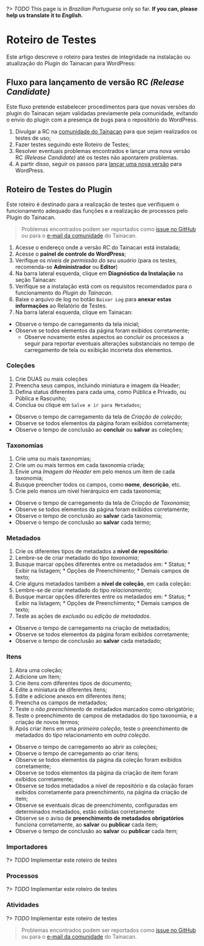 ?> _TODO_  This page is in *Brazilian Portuguese* only so far. **If you can, please help us translate it to *English*.**

# Roteiro de Testes

Este artigo descreve o roteiro para testes de integridade na instalação ou atualização do Plugin do Tainacan para WordPress:

## Fluxo para lançamento de versão RC *(Release Candidate)*

Este fluxo pretende estabelecer procedimentos para que novas versões do plugin do Tainacan sejam validadas previamente pela comunidade, evitando o envio do plugin com a presença de bugs para o repositório do WordPress.

1. Divulgar a RC na [comunidade do Tainacan](https://lists.riseup.net/www/subscribe/tainacan) para que sejam realizados os testes de uso;
2. Fazer testes seguindo este Roteiro de Testes;
3. Resolver eventuais problemas encontrados e lançar uma nova versão RC *(Release Candidate)* até os testes não apontarem problemas.
4. A partir disso, seguir os passos para [lançar uma nova versão](/pt-br/dev/release.md) para WordPress.

## Roteiro de Testes do Plugin

Este roteiro é destinado para a realização de testes que verifiquem o funcionamento adequado das funções e a realização de processos pelo Plugin do Tainacan.

> Problemas encontrados podem ser reportados como [issue no GitHub](https://github.com/tainacan/tainacan/issues) ou para o [e-mail da comunidade](tainacan@lists.riseup.net) do Tainacan.

1. Acesse o endereço onde a versão *RC* do Tainacan está instalada;
2. Acesse o **painel de controle do WordPress**;
3. Verifique os *níveis de permissão do seu usuário* (para os testes, recomenda-se **Administrador** ou **Editor**)
4. Na barra lateral esquerda, clique em **Diagnóstico da Instalação** na seção Tainacan:
  1. Verifique se a instalação está com os requisitos recomendados para o funcionamento do *Plugin do Tainacan*.
  2. Baixe o arquivo de log no botão `Baixar Log` para **anexar estas informações** ao Relatório de Testes.
5. Na barra lateral esquerda, clique em Tainacan:

* Observe o tempo de carregamento da tela inicial;
* Observe se todos elementos da página foram exibidos corretamente;
  * Observe novamente estes aspectos ao concluir os processos a seguir para reportar eventuais alterações substanciais no tempo de carregamento de tela ou exibição incorreta dos elementos.

### Coleções

1. Crie DUAS ou mais coleções
2. Preencha seus campos, incluindo miniatura e imagem da Header;
3. Defina status diferentes para cada uma, como Pública e Privado, ou Pública e Rascunho;
4. Conclua ou clique em `Salve e ir para Metadados`;

* Observe o tempo de carregamento da tela de *Criação de coleção*;
* Observe se todos elementos da página foram exibidos corretamente;
* Observe o tempo de conclusão ao **concluir** ou **salvar** as coleções;

### Taxonomias

1. Crie uma ou mais taxonomias;
2. Crie um ou mais termos em cada taxonomia criada;
  1. Envie uma *Imagem da Header* em pelo menos um item de cada taxonomia;
  2. Busque preencher todos os campos, como **nome**, **descrição**, etc.
  3. Crie pelo menos um nível hierárquico em cada taxonomia;

* Observe o tempo de carregamento da tela de *Criação de Taxonomia*;
* Observe se todos elementos da página foram exibidos corretamente;
* Observe o tempo de conclusão ao **salvar** cada taxonomia;
* Observe o tempo de conclusão ao **salvar** cada termo;

### Metadados

1. Crie os diferentes tipos de metadados a **nível de repositório**:
  1. Lembre-se de criar metadado do tipo *taxonomia*;
  2. Busque marcar opções diferentes entre os metadados em:
    * Status;
    * Exibir na listagem;
    * Opções de Preenchimento;
    * Demais campos de texto;
2. Crie alguns metadados também a **nível de coleção**, em cada coleção:
  1. Lembre-se de criar metadado do tipo *relacionamento*;
  2. Busque marcar opções diferentes entre os metadados em:
    * Status;
    * Exibir na listagem;
    * Opções de Preenchimento;
    * Demais campos de texto;
3. Teste as ações de *exclusão* ou *edição de metadados*.

* Observe o tempo de carregamento na criação de metadados;
* Observe se todos elementos da página foram exibidos corretamente;
* Observe o tempo de conclusão ao **salvar** cada metadado;

### Itens

1. Abra uma coleção;
2. Adicione um Item;
3. Crie itens com diferentes tipos de documento;
4. Edite a miniatura de diferentes itens;
5. Edite e adicione anexos em diferentes itens;
6. Preencha os campos de metadados;
  1. Teste o *não preenchimento* de metadados marcados como obrigatório;
  2. Teste o preenchimento de campos de metadados do tipo taxonomia, e a criação de novos termos;
  3. Após criar itens em uma *primeira coleção*, teste o preenchimento de metadados do tipo relacionamento em *outra coleção*.

* Observe o tempo de carregamento ao abrir as coleções;
* Observe o tempo de carregamento ao criar itens;
* Observe se todos elementos da página da coleção foram exibidos corretamente;
* Observe se todos elementos da página da criação de item foram exibidos corretamente;
* Observe se todos metadados a nível de repositório e da colação foram exibidos corretamente para preenchimento, na página da criação de item;
* Observe se eventuais dicas de preenchimento, configuradas em determinados metadados, estão exibidas corretamente
* Observe se o aviso de **preenchimento de metadados obrigatórios** funciona corretamente, ao **salvar** ou **publicar** cada item;
* Observe o tempo de conclusão ao **salvar** ou **publicar** cada item;

### Importadores

?> _TODO_ Implementar este roteiro de testes

### Processos

?> _TODO_ Implementar este roteiro de testes

### Atividades

?> _TODO_ Implementar este roteiro de testes

> Problemas encontrados podem ser reportados como [issue no GitHub](https://github.com/tainacan/tainacan/issues) ou para o [e-mail da comunidade](tainacan@lists.riseup.net) do Tainacan.